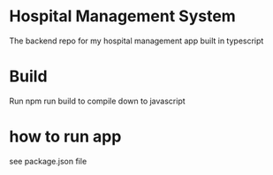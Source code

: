# Hospital Management System
 The backend repo for my hospital management app built in typescript
 
# Build
  Run  npm run build to compile down to javascript
  
# how to run app
  see package.json file
